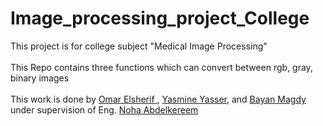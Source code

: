 # Image_processing_project_College
This project is for college subject "Medical Image Processing"
<br><br>
This Repo contains three functions which can convert between rgb, gray, binary images
<br><br>
This work is done by [Omar Elsherif ](https://github.com/Omarelsherif010), [Yasmine Yasser](), and [Bayan Magdy]() under supervision of Eng. [Noha Abdelkereem]()

